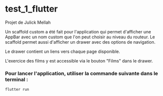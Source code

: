 # test_1_flutter

Projet de Julick Mellah

Un scaffold custom a été fait pour l'application qui permet d'afficher
une AppBar avec un nom custom que l'on peut choisir au niveau du routeur.
Le scaffold permet aussi d'afficher un drawer avec des options de navigation.

Le drawer contient un liens vers chaque page disponible.

L'exercice des films y est accessible via le bouton "Films" dans le drawer.

### Pour lancer l'application, utiliser la commande suivante dans le terminal :

``` bash
flutter run
```